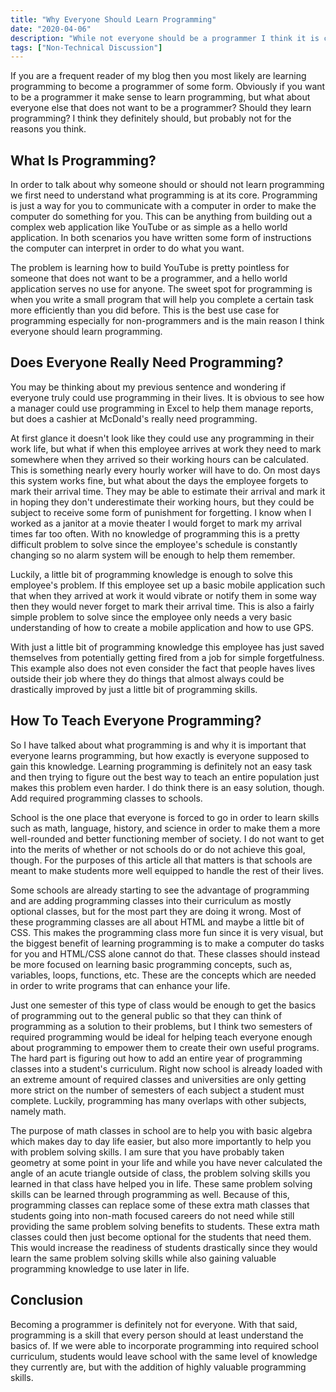 ```yaml
---
title: "Why Everyone Should Learn Programming"
date: "2020-04-06"
description: "While not everyone should be a programmer I think it is crucial that everyone learns at least the basics of programming."
tags: ["Non-Technical Discussion"]
---
```


If you are a frequent reader of my blog then you most likely are learning programming to become a programmer of some form. Obviously if you want to be a programmer it make sense to learn programming, but what about everyone else that does not want to be a programmer? Should they learn programming? I think they definitely should, but probably not for the reasons you think.

## What Is Programming?

In order to talk about why someone should or should not learn programming we first need to understand what programming is at its core. Programming is just a way for you to communicate with a computer in order to make the computer do something for you. This can be anything from building out a complex web application like YouTube or as simple as a hello world application. In both scenarios you have written some form of instructions the computer can interpret in order to do what you want.

The problem is learning how to build YouTube is pretty pointless for someone that does not want to be a programmer, and a hello world application serves no use for anyone. The sweet spot for programming is when you write a small program that will help you complete a certain task more efficiently than you did before. This is the best use case for programming especially for non-programmers and is the main reason I think everyone should learn programming.

## Does Everyone Really Need Programming?

You may be thinking about my previous sentence and wondering if everyone truly could use programming in their lives. It is obvious to see how a manager could use programming in Excel to help them manage reports, but does a cashier at McDonald's really need programming.

At first glance it doesn't look like they could use any programming in their work life, but what if when this employee arrives at work they need to mark somewhere when they arrived so their working hours can be calculated. This is something nearly every hourly worker will have to do. On most days this system works fine, but what about the days the employee forgets to mark their arrival time. They may be able to estimate their arrival and mark it in hoping they don't underestimate their working hours, but they could be subject to receive some form of punishment for forgetting. I know when I worked as a janitor at a movie theater I would forget to mark my arrival times far too often. With no knowledge of programming this is a pretty difficult problem to solve since the employee's schedule is constantly changing so no alarm system will be enough to help them remember.

Luckily, a little bit of programming knowledge is enough to solve this employee's problem. If this employee set up a basic mobile application such that when they arrived at work it would vibrate or notify them in some way then they would never forget to mark their arrival time. This is also a fairly simple problem to solve since the employee only needs a very basic understanding of how to create a mobile application and how to use GPS.

With just a little bit of programming knowledge this employee has just saved themselves from potentially getting fired from a job for simple forgetfulness. This example also does not even consider the fact that people haves lives outside their job where they do things that almost always could be drastically improved by just a little bit of programming skills.

## How To Teach Everyone Programming?

So I have talked about what programming is and why it is important that everyone learns programming, but how exactly is everyone supposed to gain this knowledge. Learning programming is definitely not an easy task and then trying to figure out the best way to teach an entire population just makes this problem even harder. I do think there is an easy solution, though. Add required programming classes to schools.

School is the one place that everyone is forced to go in order to learn skills such as math, language, history, and science in order to make them a more well-rounded and better functioning member of society. I do not want to get into the merits of whether or not schools do or do not achieve this goal, though. For the purposes of this article all that matters is that schools are meant to make students more well equipped to handle the rest of their lives.

Some schools are already starting to see the advantage of programming and are adding programming classes into their curriculum as mostly optional classes, but for the most part they are doing it wrong. Most of these programming classes are all about HTML and maybe a little bit of CSS. This makes the programming class more fun since it is very visual, but the biggest benefit of learning programming is to make a computer do tasks for you and HTML/CSS alone cannot do that. These classes should instead be more focused on learning basic programming concepts, such as, variables, loops, functions, etc. These are the concepts which are needed in order to write programs that can enhance your life.

Just one semester of this type of class would be enough to get the basics of programming out to the general public so that they can think of programming as a solution to their problems, but I think two semesters of required programming would be ideal for helping teach everyone enough about programming to empower them to create their own useful programs. The hard part is figuring out how to add an entire year of programming classes into a student's curriculum. Right now school is already loaded with an extreme amount of required classes and universities are only getting more strict on the number of semesters of each subject a student must complete. Luckily, programming has many overlaps with other subjects, namely math.

The purpose of math classes in school are to help you with basic algebra which makes day to day life easier, but also more importantly to help you with problem solving skills. I am sure that you have probably taken geometry at some point in your life and while you have never calculated the angle of an acute triangle outside of class, the problem solving skills you learned in that class have helped you in life. These same problem solving skills can be learned through programming as well. Because of this, programming classes can replace some of these extra math classes that students going into non-math focused careers do not need while still providing the same problem solving benefits to students. These extra math classes could then just become optional for the students that need them. This would increase the readiness of students drastically since they would learn the same problem solving skills while also gaining valuable programming knowledge to use later in life.

## Conclusion

Becoming a programmer is definitely not for everyone. With that said, programming is a skill that every person should at least understand the basics of. If we were able to incorporate programming into required school curriculum, students would leave school with the same level of knowledge they currently are, but with the addition of highly valuable programming skills.
